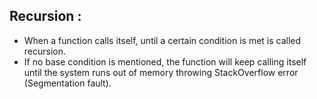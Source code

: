 ## Recursion :

- When a function calls itself, until a certain condition is met is called recursion.
- If no base condition is mentioned, the function will keep calling itself until the system runs out of memory throwing StackOverflow error (Segmentation fault).
